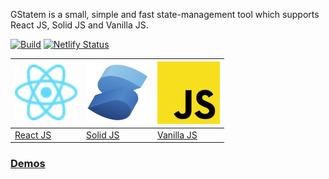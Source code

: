 GStatem is a small, simple and fast state-management tool which supports React JS, Solid JS and Vanilla JS.

[![Build](https://github.com/gstatem/gstatem/actions/workflows/build.yml/badge.svg)](https://github.com/gstatem/gstatem/actions/workflows/build.yml)
[![Netlify Status](https://api.netlify.com/api/v1/badges/a04c3bd5-96fb-4e95-a9bc-724b8efa2ea4/deploy-status)](https://app.netlify.com/sites/gstatem/deploys)

| [<img src="./storybook/base/assets/React-icon.svg" alt="react-icon" style="width:100px" />](packages/react-gstatem) | [<img src="./storybook/base/assets/Solid-icon.svg" alt="solid-icon" style="width:100px" />](packages/solid-gstatem) | [<img src="./storybook/base/assets/JS-icon.svg" alt="js-icon" style="width:100px" />](packages/gstatem) |
|---------------------------------------------------------------------------------------------|---------------------------------------------------------------------------------------------|---------------------------------------------------------------------------------------|
| [React JS](packages/react-gstatem)                                                          | [Solid JS](packages/solid-gstatem)                                                          | [Vanilla JS](packages/gstatem)                                                        |

### [Demos](https://gstatem.netlify.app/)